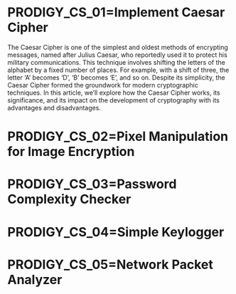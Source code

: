 # PRODIGY_CS_01=Implement Caesar Cipher
The Caesar Cipher is one of the simplest and oldest methods of encrypting messages, named after Julius Caesar, who reportedly used it to protect his military communications. This technique involves shifting the letters of the alphabet by a fixed number of places. For example, with a shift of three, the letter ‘A’ becomes ‘D’, ‘B’ becomes ‘E’, and so on. Despite its simplicity, the Caesar Cipher formed the groundwork for modern cryptographic techniques. In this article, we’ll explore how the Caesar Cipher works, its significance, and its impact on the development of cryptography with its advantages and disadvantages.
# PRODIGY_CS_02=Pixel Manipulation for Image Encryption
# PRODIGY_CS_03=Password Complexity Checker
# PRODIGY_CS_04=Simple Keylogger
# PRODIGY_CS_05=Network Packet Analyzer
